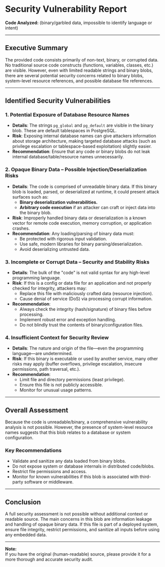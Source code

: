# Security Vulnerability Report

**Code Analyzed:** (binary/garbled data, impossible to identify language or intent)

---

## Executive Summary

The provided code consists primarily of non-text, binary, or corrupted data. No traditional source code constructs (functions, variables, classes, etc.) are visible. However, even with limited readable strings and binary blobs, there are several potential security concerns related to binary blobs, system-level resource references, and possible database file references.

---

## Identified Security Vulnerabilities

### 1. **Potential Exposure of Database Resource Names**

- **Details**: The strings `pg_global` and `pg_default` are visible in the binary blob. These are default tablespaces in PostgreSQL.
- **Risk**: Exposing internal database names can give attackers information about storage architecture, making targeted database attacks (such as privilege escalation or tablespace-based exploitation) slightly easier.
- **Recommendation**: Ensure that any code or binary blobs do not leak internal database/table/resource names unnecessarily.

### 2. **Opaque Binary Data – Possible Injection/Deserialization Risks**

- **Details**: The code is comprised of unreadable binary data. If this binary blob is loaded, parsed, or deserialized at runtime, it could present attack surfaces such as:
    - **Binary deserialization vulnerabilities.**
    - **Arbitrary code execution** if an attacker can craft or inject data into the binary blob.
- **Risk**: Improperly handled binary data or deserialization is a known vector for remote code execution, memory corruption, or application crashes.
- **Recommendation**: Any loading/parsing of binary data must:
    - Be protected with rigorous input validation.
    - Use safe, modern libraries for binary parsing/deserialization.
    - Avoid deserializing untrusted data.

### 3. **Incomplete or Corrupt Data – Security and Stability Risks**

- **Details**: The bulk of the "code" is not valid syntax for any high-level programming language.
- **Risk**: If this is a config or data file for an application and not properly checked for integrity, attackers may:
    - Replace this file with maliciously crafted data (resource injection).
    - Cause denial of service (DoS) via processing corrupt information.
- **Recommendation**:
    - Always check the integrity (hash/signature) of binary files before processing.
    - Implement robust error and exception handling.
    - Do not blindly trust the contents of binary/configuration files.

### 4. **Insufficient Context for Security Review**

- **Details**: The nature and origin of the file—even the programming language—are undetermined.
- **Risk**: If this binary is executable or used by another service, many other risks may apply (buffer overflows, privilege escalation, insecure permissions, path traversal, etc.).
- **Recommendation**:
    - Limit file and directory permissions (least privilege).
    - Ensure this file is not publicly accessible.
    - Monitor for unusual usage patterns.

---

## Overall Assessment

Because the code is unreadable/binary, a comprehensive vulnerability analysis is not possible. However, the presence of system-level resource names suggests that this blob relates to a database or system configuration.

### **Key Recommendations**
- Validate and sanitize any data loaded from binary blobs.
- Do not expose system or database internals in distributed code/blobs.
- Restrict file permissions and access.
- Monitor for known vulnerabilities if this blob is associated with third-party software or middleware.

---

## Conclusion

A full security assessment is not possible without additional context or readable source. The main concerns in this blob are information leakage and handling of opaque binary data. If this file is part of a deployed system, ensure file integrity, restrict permissions, and sanitize all inputs before using any embedded data.

---

**Note:**  
If you have the original (human-readable) source, please provide it for a more thorough and accurate security audit.